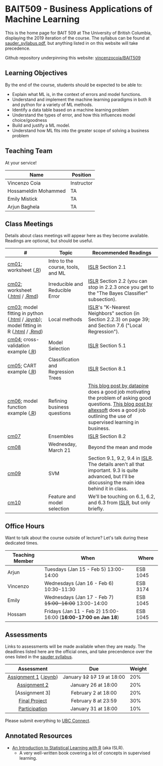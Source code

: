 # BAIT509 - Business Applications of Machine Learning

This is the home page for BAIT 509 at The University of British Columbia, displaying the 2019 iteration of the course. The syllabus can be found at [sauder_syllabus.pdf](sauder_syllabus.pdf), but anything listed in on this website will take precedence. 

Github repository underpinning this website: [vincenzocoia/BAIT509](https://github.com/vincenzocoia/BAIT509)

## Learning Objectives

By the end of the course, students should be expected to be able to:

- Explain what ML is, in the context of errors and model functions. 
- Understand and implement the machine learning paradigms in both R and python for a variety of ML methods.
- Identify a data table based on a machine learning problem
- Understand the types of error, and how this influences model choice/goodness
- Build and justify a ML model. 
- Understand how ML fits into the greater scope of solving a business problem

## Teaching Team

At your service!

| Name     | Position | 
| -------- | -------- | 
| Vincenzo Coia | Instructor | 
| Hossameldin Mohammed | TA | 
| Emily Mistick | TA |
| Arjun Baghela | TA |

## Class Meetings

Details about class meetings will appear here as they become available. Readings are optional, but should be useful. 

|  #   | Topic | Recommended Readings |
|------|-------|-------|
| [cm01](/class_meetings/cm01-intro.md); worksheet ([.R](/class_meetings/cm01-worksheet.R)) | Intro to the course, tools, and ML | [ISLR](http://www-bcf.usc.edu/~gareth/ISL/) Section 2.1 |
| [cm02](/class_meetings/cm02-error.md); worksheet ([.html](/class_meetings/cm02-worksheet.html) / [.Rmd](/class_meetings/cm02-worksheet.Rmd)) | Irreducible and Reducible Error | [ISLR](http://www-bcf.usc.edu/~gareth/ISL/) Section 2.2 (you can stop in 2.2.3 once you get to the "The Bayes Classifier" subsection). |
| [cm03](/class_meetings/cm03-local.md); model fitting in python ([.html](/class_meetings/cm03-model_fitting-python.html) / [.ipynb](/class_meetings/cm03-model_fitting-python.ipynb)); model fitting in R ([.html](/class_meetings/cm03-model_fitting-r.html) / [.Rmd](/class_meetings/cm03-model_fitting-r.Rmd)) | Local methods | [ISLR](http://www-bcf.usc.edu/~gareth/ISL/)'s "K-Nearest Neighbors" section (in Section 2.2.3) on page 39; and Section 7.6 ("Local Regression"). |
| [cm04](/class_meetings/cm04-selection.md); cross-validation example ([.R](/class_meetings/cm04-worksheet.R)) | Model Selection | [ISLR](http://www-bcf.usc.edu/~gareth/ISL/) Section 5.1 |
| [cm05](/class_meetings/cm05-trees.md); CART example ([.R](/class_meetings/cm05-worksheet.R)) | Classification and Regression Trees | [ISLR](http://www-bcf.usc.edu/~gareth/ISL/) Section 8.1 |
| [cm06](/class_meetings/cm06-questions.md); model function example ([.R](/class_meetings/cm06-worksheet.R)) | Refining business questions | [This blog post by datapine](https://www.datapine.com/blog/data-analysis-questions/) does a good job motivating the problem of asking good questions. [This blog post by altexsoft](https://www.altexsoft.com/blog/business/supervised-learning-use-cases-low-hanging-fruit-in-data-science-for-businesses/) does a good job outlining the use of supervised learning in business. |
| [cm07](/class_meetings/cm07-ensembles.md) | Ensembles | [ISLR](http://www-bcf.usc.edu/~gareth/ISL/) Section 8.2 |
| [cm08](/class_meetings/cm08-beyond_mean_mode.md) | Wednesday, March 21 | Beyond the mean and mode | |
| [cm09](/class_meetings/cm09-svm.md) | SVM | Section 9.1, 9.2, 9.4 in [ISLR](http://www-bcf.usc.edu/~gareth/ISL/). The details aren't all that important. 9.3 is quite advanced, but I'll be discussing the main idea behind it in class. |
| [cm10](/class_meetings/cm10-selection.md) | Feature and model selection | We'll be touching on 6.1, 6.2, and 6.3 from [ISLR](http://www-bcf.usc.edu/~gareth/ISL/), but only briefly. |

## Office Hours

Want to talk about the course outside of lecture? Let's talk during these dedicated times.

| Teaching Member | When | Where |
|----|----|----|
| Arjun | Tuesdays (Jan 15 - Feb 5) 13:00-14:00  | ESB 1045 |
| Vincenzo | Wednesdays (Jan 16 - Feb 6) 10:30-11:30 | ESB 3174 |
| Emily | Wednesdays (Jan 17 - Feb 7) ~~15:00-16:00~~ 13:00-14:00 | ESB 1045 |
| Hossam | Fridays (Jan 11 - Feb 2) 15:00-16:00 (**16:00-17:00 on Jan 18**) | ESB 1045 |

## Assessments

Links to assessments will be made available when they are ready. The deadlines listed here are the official ones, and take precendence over the ones listed in the [sauder syllabus](https://github.com/vincenzocoia/BAIT509/blob/master/sauder_syllabus.pdf).

| Assessment      | Due    | Weight |
|:---------------:|:------:|--------|
| [Assignment 1](/assessments/assignment1/assignment1.html) ([.ipynb](/assessments/assignment1/assignment1.ipynb))  | January ~~12~~ ~~17~~ 19 at 18:00 | 20% | 
| [Assignment 2](/assessments/assignment2/assignment2.md)  | January 26 at 18:00 | 20% |
| [Assignment 3]  | February 2 at 18:00 | 20% |
| [Final Project](/assessments/project/project.md) | February 8 at 23:59 | 30% |
| [Participation](/assessments/participation/participation.md) | January 31 at 18:00 | 10% |

Please submit everything to [UBC Connect](https://connect.ubc.ca/).

## Annotated Resources

- [An Introduction to Statistical Learning with R](http://www-bcf.usc.edu/~gareth/ISL/) (aka ISLR).
	- A very well-written book covering a lot of concepts in supervised learning. 
